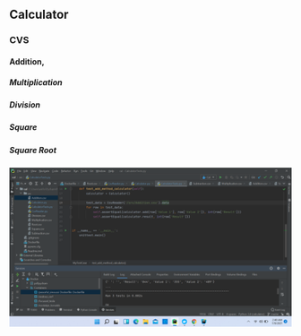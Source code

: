 ## Calculator

### CVS 
#### Addition,
##### Multiplication
##### Division
##### Square
##### Square Root

![img.png](img.png)